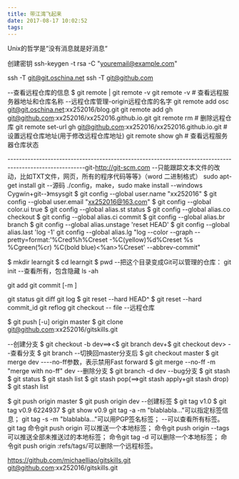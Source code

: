 ```yaml
---
title: 带江湾飞起来
date: 2017-08-17 10:02:52
tags:
---
```





Unix的哲学是“没有消息就是好消息“






创建密钥
ssh-keygen -t rsa -C "youremail@example.com"

ssh -T git@git.oschina.net
ssh -T git@github.com

--查看远程仓库的信息
$ git remote	|	git remote -v
git remote -v # 查看远程服务器地址和仓库名称
--远程仓库管理-origin远程仓库的名字
git remote add osc git@git.oschina.net:xx252016/blog.git
git remote add gh  git@github.com:xx252016/xx252016.github.io.git
git remote rm <repository> # 删除远程仓库
git remote set-url gh git@github.com:xx252016/xx252016.github.io.git # 设置远程仓库地址(用于修改远程仓库地址)
git remote show gh # 查看远程服务器仓库状态

---------------------------------------------------------------------------------------------------------git-http://git-scm.com
--只能跟踪文本文件的改动，比如TXT文件，网页，所有的程序代码等等》（word 二进制格式）
sudo apt-get install git
--源码
./config，make，sudo make install
--windows Cygwin+git--》msysgit
$ git config --global user.name "xx252016"
$ git config --global user.email "xx252016@163.com"
$ git config --global color.ui true
$ git config --global alias.st status
$ git config --global alias.co checkout
$ git config --global alias.ci commit
$ git config --global alias.br branch
$ git config --global alias.unstage 'reset HEAD'
$ git config --global alias.last 'log -1'
git config --global alias.lg "log --color --graph --pretty=format:'%Cred%h%Creset -%C(yellow)%d%Creset %s %Cgreen(%cr) %C(bold blue)<%an>%Creset' --abbrev-commit"

$ mkdir learngit
$ cd learngit
$ pwd
--把这个目录变成Git可以管理的仓库：
git init
--查看所有，包含隐藏
ls -ah

git add <file>
git commit 	[-m ]

git status
git diff
git log
$ git reset --hard HEAD^
$ git reset --hard commit_id
git reflog
git checkout -- file
--远程仓库



$ git push [-u] origin master
$ git clone git@github.com:xx252016/gitskills.git


--创建分支
$ git checkout -b dev==><$ git branch dev+$ git checkout dev>
--查看分支
$ git branch
--切换回master分支后
$ git checkout master
$ git merge dev
----no-ff参数，表示禁用Fast forward
$ git merge --no-ff -m "merge with no-ff" dev
--删除分支
$ git branch -d dev
--bug分支
$ git stash
$ git status
$ git stash list
$ git stash pop(==>git stash apply+git stash drop)
$ git stash list

$ git push origin master
$ git push origin dev
--创建标签
$ git tag v1.0
$ git tag v0.9 6224937
$ git show v0.9
git tag -a <tagname> -m "blablabla..."可以指定标签信息；
git tag -s <tagname> -m "blablabla..."可以用PGP签名标签；
--可以查看所有标签。
git tag
    命令git push origin <tagname>可以推送一个本地标签；
    命令git push origin --tags可以推送全部未推送过的本地标签；
    命令git tag -d <tagname>可以删除一个本地标签；
    命令git push origin :refs/tags/<tagname>可以删除一个远程标签。


https://github.com/michaelliao/gitskills.git
git@github.com:xx252016/gitskills.git
